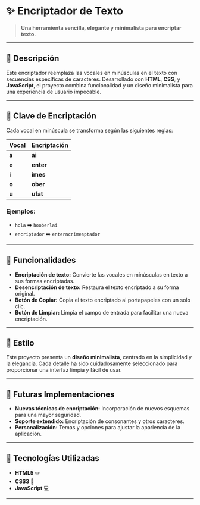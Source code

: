 # ✨ Encriptador de Texto

> **Una herramienta sencilla, elegante y minimalista para encriptar texto.**

---

## 🌟 Descripción

Este encriptador reemplaza las vocales en minúsculas en el texto con secuencias específicas de caracteres. Desarrollado con **HTML**, **CSS**, y **JavaScript**, el proyecto combina funcionalidad y un diseño minimalista para una experiencia de usuario impecable.

---

## 🔐 Clave de Encriptación

Cada vocal en minúscula se transforma según las siguientes reglas:

| Vocal | Encriptación |
|-------|--------------|
| **a** | **ai**       |
| **e** | **enter**    |
| **i** | **imes**     |
| **o** | **ober**     |
| **u** | **ufat**     |

### Ejemplos:

- `hola` ➡️ `hooberlai`
- `encriptador` ➡️ `enterncrimesptador`

---

## 🚀 Funcionalidades

- **Encriptación de texto:** Convierte las vocales en minúsculas en texto a sus formas encriptadas.
- **Desencriptación de texto:** Restaura el texto encriptado a su forma original.
- **Botón de Copiar:** Copia el texto encriptado al portapapeles con un solo clic.
- **Botón de Limpiar:** Limpia el campo de entrada para facilitar una nueva encriptación.

---

## 🎨 Estilo

Este proyecto presenta un **diseño minimalista**, centrado en la simplicidad y la elegancia. Cada detalle ha sido cuidadosamente seleccionado para proporcionar una interfaz limpia y fácil de usar.

---

## 🌱 Futuras Implementaciones

- **Nuevas técnicas de encriptación:** Incorporación de nuevos esquemas para una mayor seguridad.
- **Soporte extendido:** Encriptación de consonantes y otros caracteres.
- **Personalización:** Temas y opciones para ajustar la apariencia de la aplicación.

---

## 🔧 Tecnologías Utilizadas

- **HTML5** ✏️
- **CSS3** 🎨
- **JavaScript** 💻

---
